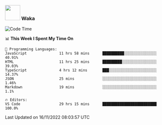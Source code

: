 ### <img src="https://media.giphy.com/media/VgCDAzcKvsR6OM0uWg/giphy.gif" width="50"> Waka

  <!--START_SECTION:waka-->
![Code Time](http://img.shields.io/badge/Code%20Time-1%2C078%20hrs%2055%20mins-blue)

📊 **This Week I Spent My Time On** 

```text
💬 Programming Languages: 
JavaScript               11 hrs 58 mins      ██████████░░░░░░░░░░░░░░░   40.91% 
HTML                     11 hrs 25 mins      █████████░░░░░░░░░░░░░░░░   39.03% 
TypeScript               4 hrs 12 mins       ███░░░░░░░░░░░░░░░░░░░░░░   14.37% 
JSON                     25 mins             ░░░░░░░░░░░░░░░░░░░░░░░░░   1.46% 
Markdown                 19 mins             ░░░░░░░░░░░░░░░░░░░░░░░░░   1.1%

🔥 Editors: 
VS Code                  29 hrs 15 mins      █████████████████████████   100.0%

```


 Last Updated on 16/11/2022 08:03:57 UTC
<!--END_SECTION:waka-->
